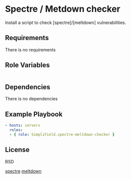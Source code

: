 Spectre / Metdown checker
=========

Install a script to check [spectre]/[meltdown] vulnerabilities.

Requirements
------------

There is no requirements

Role Variables
--------------

```yaml
```


Dependencies
------------

There is no dependencies

Example Playbook
----------------

```yaml
- hosts: servers
  roles:
  - { role: SimpliField.spectre-meltdown-checker }
```

License
-------

BSD

[spectre](https://spectreattack.com/)
[meltdown](https://meltdownattack.com/)
